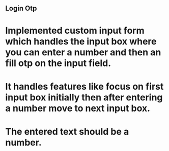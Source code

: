 ## Login Otp

# Implemented custom input form which handles the input box where you can enter a number and then an fill otp on the input field.

# It handles features like focus on first input box initially then after entering a number move to next input box.

# The entered text should be a number.
